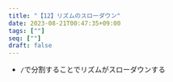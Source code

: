 ```yaml
---
title: "【12】リズムのスローダウン"
date: 2023-08-21T00:47:35+09:00
tags: [""]
seq: [""]
draft: false
---
```


- `/`で分割することでリズムがスローダウンする